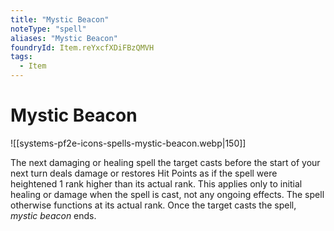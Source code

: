 ```yaml
---
title: "Mystic Beacon"
noteType: "spell"
aliases: "Mystic Beacon"
foundryId: Item.reYxcfXDiFBzQMVH
tags:
  - Item
---
```


# Mystic Beacon
![[systems-pf2e-icons-spells-mystic-beacon.webp|150]]

The next damaging or healing spell the target casts before the start of your next turn deals damage or restores Hit Points as if the spell were heightened 1 rank higher than its actual rank. This applies only to initial healing or damage when the spell is cast, not any ongoing effects. The spell otherwise functions at its actual rank. Once the target casts the spell, _mystic beacon_ ends.

